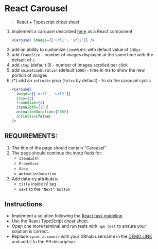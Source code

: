 # React Carousel

> [React + Typescript cheat sheet](https://mate-academy.github.io/fe-program/js/extra/react-typescript)

1. implement a carousel described [here](https://github.com/mate-academy/dom_carousel) as a React component
    ```jsx harmony
    <Carousel images={['url1', 'url2']} />
    ```
2. add an ability to customize `itemWidth` with default value of `130px`
3. add `frameSize` - number of images displayed at the same time with the default of `3`
4. add `step` (default 3) - number of images scrolled per click
5. add `animationDuration` (default `1000`) - time in ms to show the new portion of images
6. (*) add an `infinite` prop (`false` by default) - to do the carousel cyclic
    ```jsx harmony
    <Carousel
      images={['url1', 'url2']}
      step={3}
      frameSize={3}
      itemWidth={130}
      animationDuration={1000}
      infinite={false}
    />
    ```

## REQUIREMENTS:

1. The title of the page should contain "Carousel"
2. The page should continue the input fieds for:
   - `ItemWidth`
   - `FrameSize`
   - `Step`
   - `AnimationDuration`
3. Add data-cy attributes:
   - `title` inside h1 tag
   - `next` to the `"Next" button`


## Instructions

- Implement a solution following the [React task guideline](https://github.com/mate-academy/react_task-guideline#react-tasks-guideline).
- Use the [React TypeScript cheat sheet](https://mate-academy.github.io/fe-program/js/extra/react-typescript).
- Open one more terminal and run tests with `npm test` to ensure your solution is correct.
- Replace `<your_account>` with your Github username in the [DEMO LINK](https://Taras-Kozii.github.io/react_carousel/) and add it to the PR description.
